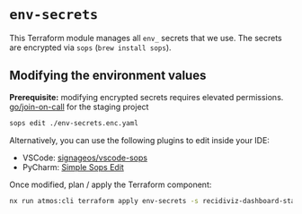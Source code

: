 # `env-secrets`
This Terraform module manages all `env_` secrets that we use.
The secrets are encrypted via `sops` (`brew install sops`).

## Modifying the environment values
**Prerequisite:** modifying encrypted secrets requires elevated permissions. [go/join-on-call](https://go/join-on-call) for the staging project 

```bash
sops edit ./env-secrets.enc.yaml
```

Alternatively, you can use the following plugins to edit inside your IDE:
* VSCode: [signageos/vscode-sops](https://marketplace.visualstudio.com/items?itemName=signageos.signageos-vscode-sops)
* PyCharm: [Simple Sops Edit](https://plugins.jetbrains.com/plugin/21317-simple-sops-edit)

Once modified, plan / apply the Terraform component:
```bash
nx run atmos:cli terraform apply env-secrets -s recidiviz-dashboard-staging--shared-infra
```
